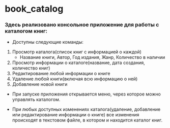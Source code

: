 # book_catalog

### Здесь реализовано консольное приложение для работы с каталогом книг:
* Доступны следующие команды:
1. Просмотр каталога(список книг с информацией о каждой)
   * Название книги, Автор, Год издания, Жанр, Количество в наличии
2. Просмотр информации о каталоге(название, дата создания, количество книг)
3. Редактирование любой информации о книге
4. Удаление любой книги(включая всю информацию о ней)
5. Добавление новой книги

* При запуске приложения открывается меню, через которое можно управлять каталогом.

* При любых доступных изменениях каталога(удаление, добавление или редактирование информации о книге) все изменения происходят в текстовом файле, в котором и находится каталог книг.
